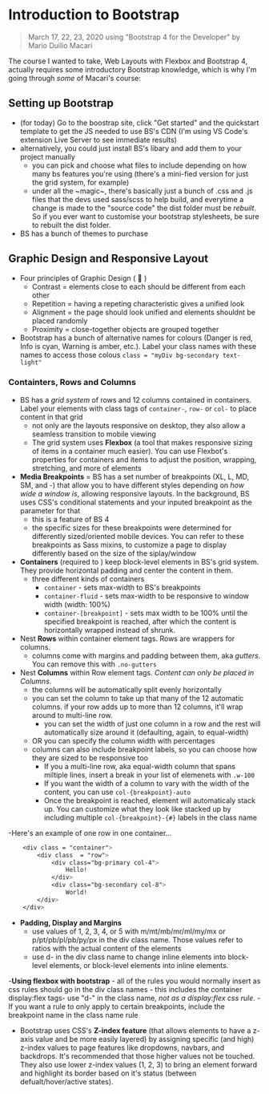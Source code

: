 # Introduction to Bootstrap

>March 17, 22, 23, 2020
> using "Bootstrap 4 for the Developer" by Mario Duilio Macari

The course I wanted to take, Web Layouts with Flexbox and Bootstrap 4, actually requires some introductory Bootstrap knowledge, which is why I'm going through *some* of Macari's course:

## Setting up Bootstrap
- (for today) Go to the boostrap site, click "Get started" and the quickstart template to get the JS needed to use BS's CDN (I'm using VS Code's extension Live Server to see immediate results)
- alternatively, you could just install BS's libary and add them to your project manually
    - you can pick and choose what files to include depending on how many bs features you're using (there's a mini-fied version for just the grid system, for example)
    - under all the ~magic~, there's basically just a bunch of .css and .js files that the devs used sass/scss to help build, and everytime a change is made to the "source code" the dist folder must be *rebuilt*. So if you ever want to customise your bootstrap stylesheets, be sure to rebuilt the dist folder. 
- BS has a bunch of themes to purchase

## Graphic Design and Responsive Layout
- Four principles of Graphic Design ( :poop: )
    - Contrast = elements close to each should be different from each other
    - Repetition = having a repeting characteristic gives a unified look
    - Alignment = the page should look unified and elements shouldnt be placed randomly
    - Proximity = close-together objects are grouped together
- Bootstrap has a bunch of alternative names for colours (Danger is red, Info is cyan, Warning is amber, etc.). Label your class names with these names to access those colous
    `class = "myDiv bg-secondary text-light"`

### Containters, Rows and Columns
- BS has a *grid system* of rows and 12 columns contained in containers. Label your elements with class tags of `container-`, `row-` or `col-` to place content in that grid
     - not only are the layouts responsive on desktop, they also allow a seamless transition to mobile viewing
     - The grid system uses **Flexbox** (a tool that makes responsive sizing of items in a container much easier). You can use Flexbot's properties for containers and items to adjust the position, wrapping, stretching, and more of elements
- **Media Breakpoints** = BS has a set number of breakpoints (XL, L, MD, SM, and -) that allow you to have different styles depending on *how wide a window is*, allowing responsive layouts. In the background, BS uses CSS's conditional statements and your inputed breakpoint as the parameter for that
     - this is a feature of BS 4
     - the specific sizes for these breakpoints were determined for differently sized/oriented mobile devices. You can refer to these breakpoints as Sass mixins, to customize a page to display differently based on the size of the siplay/window
- **Containers** (required to ) keep block-level elements in BS's grid system. They provide horizontal padding and center the content in them.
    - three different kinds of containers
        - `container` - sets max-width to BS's breakpoints
        - `container-fluid` - sets max-width to be responsive to window width (width: 100%)
        - `container-[breakpoint]` - sets max width to be 100% until the specified breakpoint is reached, after which the content is horizontally wrapped instead of shrunk.
- Nest **Rows** within container element tags. Rows are wrappers for columns.
    - columns come with margins and padding between them, aka *gutters*. You can remove this with `.no-gutters`
- Nest **Columns** within Row element tags. *Content can only be placed in Columns*.
    - the columns will be automatically split evenly horizontally
    - you can set the column to take up that many of the 12 automatic columns. if your row adds up to more than 12 columns, it'll wrap around to multi-line row.
        - you can set the width of just one column in a row and the rest will automatically size around it (defaulting, again, to equal-width)
    - OR you can specify the column width with percentages
    - columns can also include breakpoint labels, so you can choose how they are sized to be responsive too
        - If you a multi-line row, aka equal-width column that spans miltiple lines, insert a break in your list of elemenets with `.w-100`
        - If you want the width of a column to vary with the width of the content, you can use `col-{breakpoint}-auto`
        - Once the breakpoint is reached, element will automaticaly stack up. You can customize what they look like stacked up by including multiple `col-{breakpoint}-{#}` labels in the class name


-Here's an example of one row in one container...
``` css
    <div class = "container"> 
        <div class  = "row">
            <div class="bg-primary col-4"> 
                Hello!
            </div>
            <div class="bg-secondary col-8"> 
                World!
        </div>
    </div>
```

- **Padding, Display and Margins**
    - use values of 1, 2, 3, 4, or 5 with m/mt/mb/mr/ml/my/mx or p/pt/pb/pl/pb/py/px in the div class name. Those values refer to ratios with the actual content of the elements
    - use d- in the div class name to change inline elements into block-level elements, or block-level elements into inline elements. 

-**Using flexbox with bootstrap**
    - all of the rules you would normally insert as css rules should go in the div class names
    - this includes the container display:flex tags- use "d-" in the class name, *not as a display:flex css rule*.
    - If you want a rule to only apply to certain breakpoints, include the breakpoint name in the class name rule

- Bootstrap uses CSS's **Z-index feature** (that allows elements to have a z-axis value and be more easily layered) by assigning specific (and high) z-index values to page features like dropdowns, navbars, and backdrops. It's recommended that those higher values not be touched. They also use lower z-index values (1, 2, 3) to bring an element forward and highlight its border based on it's status (between defualt/hover/active states).
